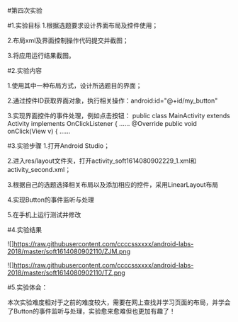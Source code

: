 #第四次实验

#1.实验目标 1.根据选题要求设计界面布局及控件使用；

2.布局xml及界面控制操作代码提交并截图；

3.将应用运行结果截图。

#2.实验内容 

1.使用其中一种布局方式，设计所选题目的界面；

2.通过控件ID获取界面对象，执行相关操作：android:id="@+id/my_button"

3.实现界面控件的事件处理，例如点击按钮： public class MainActivity extends Activity implements OnClickListener {
......
@Override
public void onClick(View v) { ......

#3.实验步骤 1.打开Android Studio；

2.进入res/layout文件夹，打开activity_soft1614080902229_1.xml和activity_second.xml；

3.根据自己的选题选择相关布局以及添加相应的控件，采用LinearLayout布局

4.实现Button的事件监听与处理

5.在手机上运行测试并修改

#4.实验结果

![]https://raw.githubusercontent.com/ccccssxxxx/android-labs-2018/master/soft1614080902110/ZJM.png

![]https://raw.githubusercontent.com/ccccssxxxx/android-labs-2018/master/soft1614080902110/TZ.png

#5.实验体会： 

本次实验难度相对于之前的难度较大，需要在网上查找并学习页面的布局，并学会了Button的事件监听与处理，实验愈来愈难但也更加有趣了！
